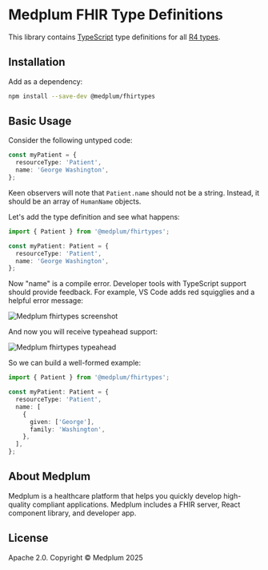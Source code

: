 # Medplum FHIR Type Definitions

This library contains [TypeScript](https://www.typescriptlang.org/) type definitions for all [R4 types](https://hl7.org/fhir/R4/valueset-resource-types.html).

## Installation

Add as a dependency:

```bash
npm install --save-dev @medplum/fhirtypes
```

## Basic Usage

Consider the following untyped code:

```ts
const myPatient = {
  resourceType: 'Patient',
  name: 'George Washington',
};
```

Keen observers will note that `Patient.name` should not be a string. Instead, it should be an array of `HumanName` objects.

Let's add the type definition and see what happens:

```ts
import { Patient } from '@medplum/fhirtypes';

const myPatient: Patient = {
  resourceType: 'Patient',
  name: 'George Washington',
};
```

Now "name" is a compile error. Developer tools with TypeScript support should provide feedback. For example, VS Code adds red squigglies and a helpful error message:

![Medplum fhirtypes screenshot](https://user-images.githubusercontent.com/749094/146444130-ac3a2c5d-3a9a-429d-8db3-5581986c05dc.png)

And now you will receive typeahead support:

![Medplum fhirtypes typeahead](https://user-images.githubusercontent.com/749094/146444465-974f6a3e-f655-4212-893b-fad14b1c4386.png)

So we can build a well-formed example:

```ts
import { Patient } from '@medplum/fhirtypes';

const myPatient: Patient = {
  resourceType: 'Patient',
  name: [
    {
      given: ['George'],
      family: 'Washington',
    },
  ],
};
```

## About Medplum

Medplum is a healthcare platform that helps you quickly develop high-quality compliant applications. Medplum includes a FHIR server, React component library, and developer app.

## License

Apache 2.0. Copyright &copy; Medplum 2025
